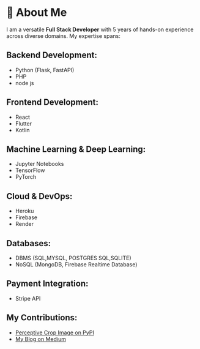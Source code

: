 # 👋 About Me

I am a versatile **Full Stack Developer** with 5 years of hands-on experience across diverse domains. My expertise spans:

## **Backend Development:**
- Python (Flask, FastAPI)
- PHP
- node js


## **Frontend Development:**
- React
- Flutter
- Kotlin

## **Machine Learning & Deep Learning:**
- Jupyter Notebooks
- TensorFlow
- PyTorch

## **Cloud & DevOps:**
- Heroku
- Firebase
- Render
  
## **Databases:**
- DBMS (SQL,MYSQL, POSTGRES SQL,SQLITE)
- NoSQL (MongoDB, Firebase Realtime Database)

## **Payment Integration:**
- Stripe API


## **My Contributions:**
- [Perceptive Crop Image on PyPI](https://pypi.org/project/perceptive-crop-image/2.0.0/)
- [My Blog on Medium](https://medium.com/@fathima.offical.msg/)

